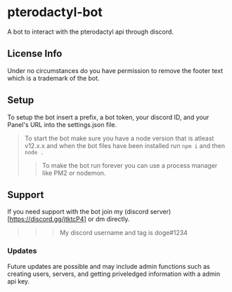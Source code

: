# pterodactyl-bot
A bot to interact with the pterodactyl api through discord.
## License Info
Under no circumstances do you have permission to remove the footer text which is a trademark of the bot.

## Setup
To setup the bot insert a prefix, a bot token, your discord ID, and your Panel's URL into the settings.json file.
> To start the bot make sure you have a node version that is atleast v12.x.x and when the bot files have been installed run `npm i` and then `node .`
>> To make the bot run forever you can use a process manager like PM2 or nodemon.

## Support 
If you need support with the bot join my (discord server)[https://discord.gg/jtktcP4] or dm directly. 
>>> My discord username and tag is doge#1234
### Updates
Future updates are possible and may include admin functions such as creating users, servers, and getting priveledged information with a admin api key.

